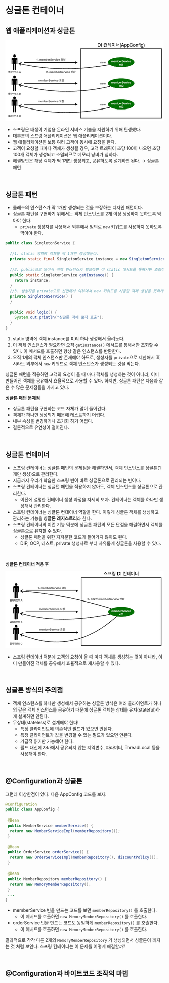 # 싱글톤 컨테이너

## 웹 애플리케이션과 싱글톤

<img src="./img/spring_basic_4.png">

* 스프링은 태생이 기업용 온라인 서비스 기술을 지원하기 위해 탄생했다.
* 대부분의 스프링 애플리케이션은 웹 애플리케이션이다.
* 웹 애플리케이션은 보통 여러 고객이 동시에 요청을 한다.
* 고객이 요청할 때마다 객체가 생성될 경우, 고객 트래픽이 초당 100이 나오면 초당 100개 객체가 생성되고 소멸되므로 메모리 낭비가 심하다.
* 해결방안은 해당 객체가 딱 1개만 생성되고, 공유하도록 설계하면 된다. → 싱글톤 패턴

<br>

## 싱글톤 패턴

* 클래스의 인스턴스가 딱 1개만 생성되는 것을 보장하는 디자인 패턴이다.
* 싱글톤 패턴을 구현하기 위해서는 객체 인스턴스를 2개 이상 생성하지 못하도록 막아야 한다.
  * `private` 생성자를 사용해서 외부에서 임의로 `new` 키워드를 사용하지 못하도록 막아야 한다.

```java
public class SingletonService {

  //1. static 영역에 객체를 딱 1개만 생성해둔다.
  private static final SingletonService instance = new SingletonService();

  //2. public으로 열어서 객체 인스턴스가 필요하면 이 static 메서드를 통해서만 조회하도록 허용한다.
  public static SingletonService getInstance() {
    return instance;
  }
  //3. 생성자를 private으로 선언해서 외부에서 new 키워드를 사용한 객체 생성을 못하게 막는다.
  private SingletonService() {
  }

  public void logic() {
    System.out.println("싱글톤 객체 로직 호출");
  }
}
```

1. static 영역에 객체 instance를 미리 하나 생성해서 올려둔다.
2. 이 객체 인스턴스가 필요하면 오직 `getInstance()` 메서드를 통해서만 조회할 수 있다. 이 메서드를 호출하면 항상 같은 인스턴스를 반환한다.
3. 오직 1개의 객체 인스턴스만 존재해야 하므로, 생성자를 `private`으로 제한해서 혹시라도 외부에서 `new` 키워드로 객체 인스턴스가 생성되는 것을 막는다.

싱글톤 패턴을 적용하면 고객의 요청이 올 때 마다 객체를 생성하는 것이 아니라, 이미 만들어진 객체를 공유해서 효율적으로 사용할 수 있다.
하지만, 싱글톤 패턴은 다음과 같은 수 많은 문제점들을 가지고 있다.

**싱글톤 패턴 문제점**
  * 싱글톤 패턴을 구현하는 코드 자체가 많이 들어간다.
  * 객체가 하나만 생성되기 때문에 테스트하기 어렵다.
  * 내부 속성을 변경하거나 초기화 하기 어렵다.
  * 결론적으로 유연성이 떨어진다.

<br>

## 싱글톤 컨테이너

* 스프링 컨테이너는 싱글톤 패턴의 문제점을 해결하면서, 객체 인스턴스를 싱글톤(1개만 생성)으로 관리한다.
* 지금까지 우리가 학습한 스프링 빈이 바로 싱글톤으로 관리되는 빈이다.
* 스프링 컨테이너는 싱글턴 패턴을 적용하지 않아도, 객체 인스턴스를 싱글톤으로 관리한다.
  * 이전에 설명한 컨테이너 생성 과정을 자세히 보자. 컨테이너는 객체를 하나만 생성해서 관리한다.
* 스프링 컨테이너는 싱글톤 컨테이너 역할을 한다. 이렇게 싱글톤 객체를 생성하고 관리하는 기능을 **싱글톤 레지스트리**라 한다.
* 스프링 컨테이너의 이런 기능 덕분에 싱글톤 패턴의 모든 단점을 해결하면서 객체를 싱글톤으로 유지할 수 있다.
  * 싱글톤 패턴을 위한 지저분한 코드가 들어가지 않아도 된다.
  * DIP, OCP, 테스트, private 생성자로 부터 자유롭게 싱글톤을 사용할 수 있다.

 <br>

**싱글톤 컨테이너 적용 후**

<img src="./img/spring_basic_5.png">

* 스프링 컨테이너 덕분에 고객의 요청이 올 때 마다 객체를 생성하는 것이 아니라, 이미 만들어진 객체를 공유해서 효율적으로 재사용할 수 있다.

<br>

## 싱글톤 방식의 주의점

* 객체 인스턴스를 하나만 생성해서 공유하는 싱글톤 방식은 여러 클라이언트가 하나의 같은 객체 인스턴스를 공유하기 때문에 싱글톤 객체는 상태를 유지(stateful)하게 설계하면 안된다.
* 무상태(stateless)로 설계해야 한다!
  * 특정 클라이언트에 의존적인 필드가 있으면 안된다.
  * 특정 클라이언트가 값을 변경할 수 있는 필드가 있으면 안된다.
  * 가급적 읽기만 가능해야 한다.
  * 필드 대신에 자바에서 공유되지 않는 지역변수, 파라미터, ThreadLocal 등을 사용해야 한다.

<br>

## @Configuration과 싱글톤

그런데 이상한점이 있다. 다음 AppConfig 코드를 보자.

```java
@Configuration
public class AppConfig {

 @Bean
 public MemberService memberService() {
  return new MemberServiceImpl(memberRepository());
 }
 
 @Bean
 public OrderService orderService() {
  return new OrderServiceImpl(memberRepository(), discountPolicy());
 }

 @Bean
 public MemberRepository memberRepository() {
  return new MemoryMemberRepository();
 }
 ...
}
```

* memberService 빈을 만드는 코드를 보면 `memberRepository()` 를 호출한다.
  * 이 메서드를 호출하면 `new MemoryMemberRepository()` 를 호출한다.
* orderService 빈을 만드는 코드도 동일하게 `memberRepository()` 를 호출한다.
  * 이 메서드를 호출하면 `new MemoryMemberRepository()` 를 호출한다.

결과적으로 각각 다른 2개의 `MemoryMemberRepository` 가 생성되면서 싱글톤이 깨지는 것 처럼 보인다.
스프링 컨테이너는 이 문제를 어떻게 해결할까?

<br>

## @Configuration과 바이트코드 조작의 마법